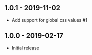 ## 1.0.1 - 2019-11-02

- Add support for global css values #1

## 1.0.0 - 2019-02-17

- Initial release
